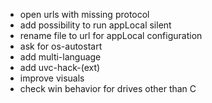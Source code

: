 - open urls with missing protocol
- add possibility to run appLocal silent
- rename file to url for appLocal configuration
- ask for os-autostart
- add multi-language
- add uvc-hack-(ext)
- improve visuals
- check win behavior for drives other than C